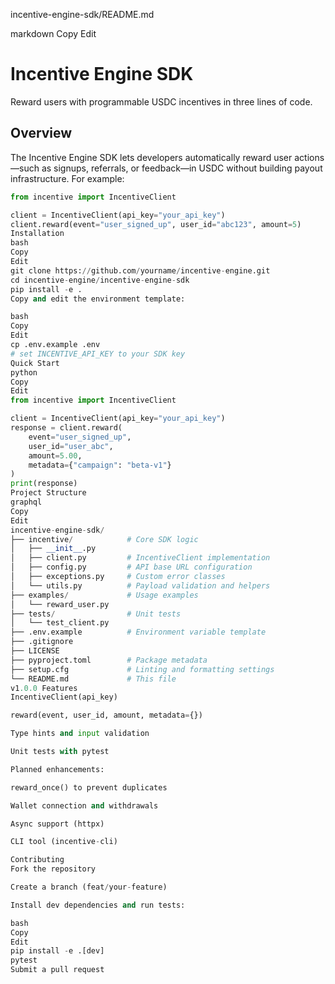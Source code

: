 incentive-engine-sdk/README.md

markdown
Copy
Edit
# Incentive Engine SDK

Reward users with programmable USDC incentives in three lines of code.

## Overview

The Incentive Engine SDK lets developers automatically reward user actions—such as signups, referrals, or feedback—in USDC without building payout infrastructure. For example:

```python
from incentive import IncentiveClient

client = IncentiveClient(api_key="your_api_key")
client.reward(event="user_signed_up", user_id="abc123", amount=5)
Installation
bash
Copy
Edit
git clone https://github.com/yourname/incentive-engine.git
cd incentive-engine/incentive-engine-sdk
pip install -e .
Copy and edit the environment template:

bash
Copy
Edit
cp .env.example .env
# set INCENTIVE_API_KEY to your SDK key
Quick Start
python
Copy
Edit
from incentive import IncentiveClient

client = IncentiveClient(api_key="your_api_key")
response = client.reward(
    event="user_signed_up",
    user_id="user_abc",
    amount=5.00,
    metadata={"campaign": "beta-v1"}
)
print(response)
Project Structure
graphql
Copy
Edit
incentive-engine-sdk/
├── incentive/            # Core SDK logic
│   ├── __init__.py
│   ├── client.py         # IncentiveClient implementation
│   ├── config.py         # API base URL configuration
│   ├── exceptions.py     # Custom error classes
│   └── utils.py          # Payload validation and helpers
├── examples/             # Usage examples
│   └── reward_user.py
├── tests/                # Unit tests
│   └── test_client.py
├── .env.example          # Environment variable template
├── .gitignore
├── LICENSE
├── pyproject.toml        # Package metadata
├── setup.cfg             # Linting and formatting settings
└── README.md             # This file
v1.0.0 Features
IncentiveClient(api_key)

reward(event, user_id, amount, metadata={})

Type hints and input validation

Unit tests with pytest

Planned enhancements:

reward_once() to prevent duplicates

Wallet connection and withdrawals

Async support (httpx)

CLI tool (incentive-cli)

Contributing
Fork the repository

Create a branch (feat/your-feature)

Install dev dependencies and run tests:

bash
Copy
Edit
pip install -e .[dev]
pytest
Submit a pull request